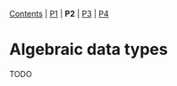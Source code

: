 [Contents](index.md) | [P1](part01.md) | **P2** | [P3](part03.md) | [P4](part04.md)

# Algebraic data types

TODO
